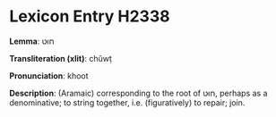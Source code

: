 # Lexicon Entry H2338

**Lemma**: חוּט

**Transliteration (xlit)**: chûwṭ

**Pronunciation**: khoot

**Description**:
(Aramaic) corresponding to the root of חוּט, perhaps as a denominative; to string together, i.e. (figuratively) to repair; join.
